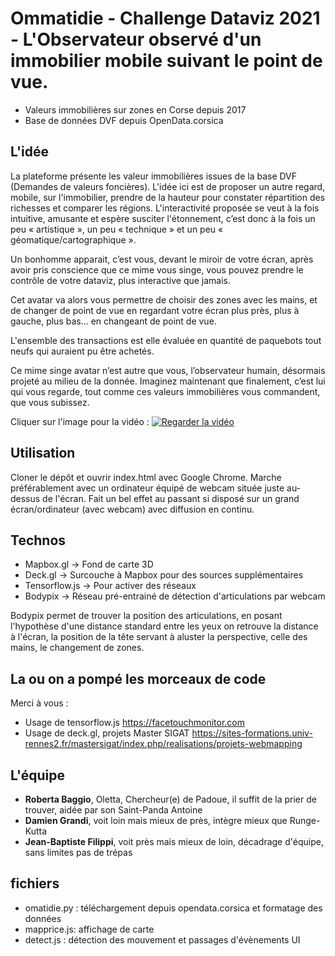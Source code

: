# Ommatidie - Challenge Dataviz 2021 - L'Observateur observé d'un immobilier mobile suivant le point de vue.

- Valeurs immobilières sur zones en Corse depuis 2017
- Base de données DVF depuis OpenData.corsica

## L'idée
La plateforme présente les valeur immobilières issues de la base DVF (Demandes de valeurs foncières). L'idée ici est de proposer un autre regard, mobile, sur l'immobilier, prendre de la hauteur pour constater répartition des richesses et comparer les régions. 
L'interactivité proposée se veut à la fois intuitive, amusante et espère susciter l'étonnement, c’est donc à la fois un peu « artistique », un peu « technique » et un peu « géomatique/cartographique ».

Un bonhomme apparait, c’est vous, devant le miroir de votre écran, après avoir pris conscience que ce mime vous singe, vous pouvez prendre le contrôle de votre dataviz, plus interactive que jamais.

Cet avatar va alors vous permettre de choisir des zones avec les mains, et de changer de point de vue en regardant votre écran plus près, plus à gauche, plus bas… en changeant de point de vue.

L'ensemble des transactions est elle évaluée en quantité de paquebots tout neufs qui auraient pu être achetés.

Ce mime singe avatar n’est autre que vous, l’observateur humain, désormais projeté au milieu de la donnée. Imaginez maintenant que finalement, c’est lui qui vous regarde, tout comme ces valeurs immobilières vous commandent, que vous subissez.

Cliquer sur l'image pour la vidéo :
[![Regarder la vidéo](https://img.youtube.com/vi/8D2eXhNDJkA/maxresdefault.jpg)](https://youtu.be/8D2eXhNDJkA)

## Utilisation
Cloner le dépôt et ouvrir index.html avec Google Chrome. Marche préférablement avec un ordinateur équipé de webcam située juste au-dessus de l'écran. Fait un bel effet au passant si disposé sur un grand écran/ordinateur (avec webcam) avec diffusion en continu.

## Technos
- Mapbox.gl -> Fond de carte 3D
- Deck.gl -> Surcouche à Mapbox pour des sources supplémentaires
- Tensorflow.js -> Pour activer des réseaux 
- Bodypix -> Réseau pré-entrainé de détection d'articulations par webcam

Bodypix permet de trouver la position des articulations, en posant l'hypothèse d'une distance standard entre les yeux on retrouve la distance à l'écran, la position de la tête servant à aluster la perspective, celle des mains, le changement de zones. 

## La ou on a pompé les morceaux de code
Merci à vous :
- Usage de tensorflow.js https://facetouchmonitor.com
- Usage de deck.gl, projets Master SIGAT https://sites-formations.univ-rennes2.fr/mastersigat/index.php/realisations/projets-webmapping
 
## L'équipe
- **Roberta Baggio**, Oletta, Chercheur(e) de Padoue, il suffit de la prier de trouver, aidée par son Saint-Panda Antoine
- **Damien Grandi**, voit loin mais mieux de près, intègre mieux que Runge-Kutta
- **Jean-Baptiste Filippi**, voit près mais mieux de loin, décadrage d'équipe, sans limites pas de trépas

## fichiers
- omatidie.py : téléchargement depuis opendata.corsica et formatage des données
- mapprice.js: affichage de carte
- detect.js : détection des mouvement et passages d'évènements UI
